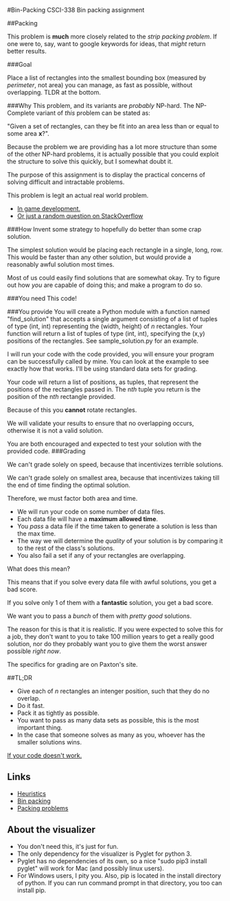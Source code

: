 #Bin-Packing
CSCI-338 Bin packing assignment

##Packing

This problem is **much** more closely related to the *strip packing problem*. If one were to, say, want to google keywords for ideas, that *might* return better results.

###Goal 

Place a list of rectangles into the smallest bounding box (measured by *perimeter*, not area) you can manage, as fast as possible, without overlapping. 
TLDR at the bottom.

###Why
This problem, and its variants are *probably* NP-hard. The NP-Complete variant of *this* problem can be stated as:

"Given a set of rectangles, can they be fit into an area less than or equal to some area **x**?". 

Because the problem we are providing has a lot more structure than some of the other NP-hard problems, it is actually possible that you could exploit the structure to solve this quickly, but I somewhat doubt it. 

The purpose of this assignment is to display the practical concerns of solving difficult and intractable problems. 

This problem is legit an actual real world problem. 
* [In game development.](http://gamedev.stackexchange.com/questions/2829/texture-packing-algorithm)
* [Or just a random question on StackOverflow](http://stackoverflow.com/questions/1213394/algorithm-needed-for-packing-rectangles-in-a-fairly-optimal-way)

###How
Invent some strategy to hopefully do better than some crap solution.

The simplest solution would be placing each rectangle in a single, long, row. This would be faster than any other solution, but would provide a reasonably awful solution most times. 

Most of us could easily find solutions that are somewhat okay. Try to figure out how *you* are capable of doing this; and make a program to do so.

###You need
This code!

###You provide
You will create a Python module with a function named "find\_solution" that accepts a single argument consisting of a list of tuples of type (int, int) representing the (width, height) of *n* rectangles. Your function will return a list of tuples of type (int, int), specifying the (x,y) positions of the rectangles. See sample_solution.py for an example.

I will run your code with the code provided, you will ensure your program can be successfully called by mine. You can look at the example to see exactly how that works. I'll be using standard data sets for grading.

Your code will return a list of positions, as tuples, that represent the positions of the rectangles passed in. The n*th* tuple you return is the position of the n*th* rectangle provided. 

Because of this you **cannot** rotate rectangles.

We will validate your results to ensure that no overlapping occurs, otherwise it is not a valid solution.

You are both encouraged and expected to test your solution with the provided code.
###Grading

We can't grade solely on speed, because that incentivizes terrible solutions.

We can't grade solely on smallest area, because that incentivizes taking till the end of time finding the optimal solution.

Therefore, we must factor both area and time.

* We will run your code on some number of data files.
* Each data file will have a **maximum allowed time**.
* You *pass* a data file if the time taken to generate a solution is less than the max time.
* The way we will determine the *quality* of your solution is by comparing it to the rest of the class's solutions.
* You also fail a set if any of your rectangles are overlapping.

What does this mean?

This means that if you solve every data file with awful solutions, you get a bad score.

If you solve only 1 of them with a **fantastic** solution, you get a bad score.

We want you to pass a *bunch* of them with *pretty good* solutions.

The reason for this is that it is realistic. If you were expected to solve this for a job, they don't want to you to take 100 million years to get a really good solution, nor do they probably want you to give them the worst answer possible *right now*.

The specifics for grading are on Paxton's site.

##TL;DR

* Give each of *n* rectangles an intenger position, such that they do no overlap.
* Do it fast.
* Pack it as tightly as possible.
* You want to pass as many data sets as possible, this is the most important thing.
* In the case that someone solves as many as you, whoever has the smaller solutions wins. 

[If your code doesn't work.](https://www.youtube.com/watch?v=M5QGkOGZubQ)



## Links

* [Heuristics](https://en.wikipedia.org/wiki/Heuristic)
* [Bin packing](https://en.wikipedia.org/wiki/Bin_packing_problem)
* [Packing problems](https://en.wikipedia.org/wiki/Packing_problems)


## About the visualizer

* You don't need this, it's just for fun.
* The only dependency for the visualizer is Pyglet for python 3. 
* Pyglet has no dependencies of its own, so a nice "sudo pip3 install pyglet" will work for Mac (and possibly linux users).
* For Windows users, I pity you. Also, pip is located in the install directory of python. If you can run command prompt in that directory, you too can install pip.


